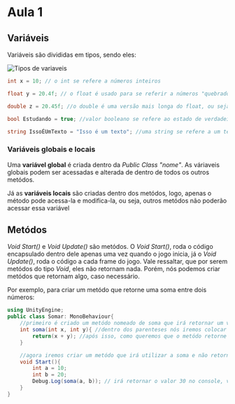 # Aula 1

## Variáveis

Variáveis são divididas em tipos, sendo eles:

![Tipos de variaveis](https://i1.wp.com/i7.photobucket.com/albums/y300/clarkquente/tutorialcsharo21.jpg)

~~~C#
int x = 10; // o int se refere a números inteiros

float y = 20.4f; // o float é usado para se referir a números "quebrados", ou seja, com casas decimais após o ponto

double z = 20.45f; //o double é uma versão mais longa do float, ou seja, armazena um maior número de dados

bool Estudando = true; //valor booleano se refere ao estado de verdadeiro ou falso, nesse caso é verdadeiro

string IssoÉUmTexto = "Isso é um texto"; //uma string se refere a um texto
~~~~

### Variáveis globais e locais

Uma **variável global** é criada dentro da *Public Class "nome"*. As váriaveis globais podem ser acessadas e alterada de dentro de todos os outros metódos.

Já as **variáveis locais** são criadas dentro dos metódos, logo, apenas o método pode acessa-la e modifica-la, ou seja, outros metódos não poderão acessar essa variável

## Metódos

*Void Start()* e *Void Update()* são metódos. O *Void Start()*, roda o código encapsulado dentro dele apenas uma vez quando o jogo inicia, já o *Void Update()*, roda o código a cada frame do jogo. Vale ressaltar, que por serem metódos do tipo *Void*, eles não retornam nada. Porém, nós podemos criar metódos que retornam algo, caso necessário.

Por exemplo, para criar um metódo que retorne uma soma entre dois números:

~~~C#
using UnityEngine;
public class Somar: MonoBehaviour{
    //primeiro é criado um metódo nomeado de soma que irá retornar um valor
    int soma(int x, int y){ //dentro dos parenteses nós iremos colocar os parametros, ou seja, valores que serão necessários serem colocados quando formos chamar esse metódo para efetuar a soma
        return(x + y); //após isso, como queremos que o metódo retorne algo, nós escrevemos "return()" e dentro do parenteses coloca-se o que deseja-se que seja retornado, nesse caso estamos retornando uma soma entre dois valores
    }

    //agora iremos criar um metódo que irá utilizar a soma e não retornará nada
    void Start(){
        int a = 10;
        int b = 20;
        Debug.Log(soma(a, b)); // irá retornar o valor 30 no console, vale ressaltar que para ele mostrar o dado no console é vital que o script "Somar" esteja em algum objeto em cena
    }
}

~~~~
